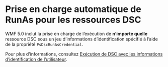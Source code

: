 # Prise en charge automatique de RunAs pour les ressources DSC

WMF 5.0 inclut la prise en charge de l’exécution de **n’importe quelle** ressource DSC sous un jeu d’informations d’identification spécifié à l’aide de la propriété `PsDscRunAsCredential`. 

Pour plus d’informations, consultez [Exécution de DSC avec les informations d’identification de l’utilisateur](../dsc/runAsUser.md).

<!--HONumber=Jun16_HO4-->


